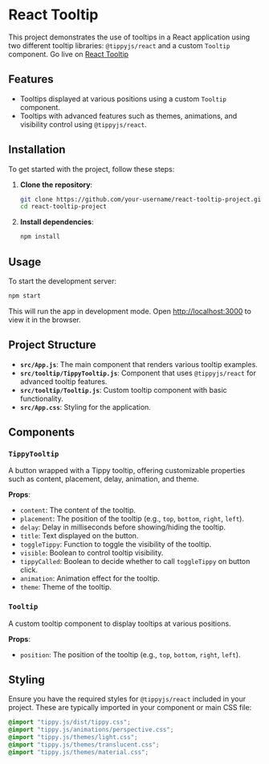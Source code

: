 # React Tooltip

This project demonstrates the use of tooltips in a React application using two different tooltip libraries: `@tippyjs/react` and a custom `Tooltip` component.
Go live on [React Tooltip](https://reacttoolip.netlify.app/)

## Features

- Tooltips displayed at various positions using a custom `Tooltip` component.
- Tooltips with advanced features such as themes, animations, and visibility control using `@tippyjs/react`.

## Installation

To get started with the project, follow these steps:

1. **Clone the repository**:
   ```sh
   git clone https://github.com/your-username/react-tooltip-project.git
   cd react-tooltip-project
   ```

2. **Install dependencies**:
   ```sh
   npm install
   ```

## Usage

To start the development server:

```sh
npm start
```

This will run the app in development mode. Open [http://localhost:3000](http://localhost:3000) to view it in the browser.

## Project Structure

- **`src/App.js`**: The main component that renders various tooltip examples.
- **`src/tooltip/TippyTooltip.js`**: Component that uses `@tippyjs/react` for advanced tooltip features.
- **`src/tooltip/Tooltip.js`**: Custom tooltip component with basic functionality.
- **`src/App.css`**: Styling for the application.

## Components

### `TippyTooltip`

A button wrapped with a Tippy tooltip, offering customizable properties such as content, placement, delay, animation, and theme.

**Props**:
- `content`: The content of the tooltip.
- `placement`: The position of the tooltip (e.g., `top`, `bottom`, `right`, `left`).
- `delay`: Delay in milliseconds before showing/hiding the tooltip.
- `title`: Text displayed on the button.
- `toggleTippy`: Function to toggle the visibility of the tooltip.
- `visible`: Boolean to control tooltip visibility.
- `tippyCalled`: Boolean to decide whether to call `toggleTippy` on button click.
- `animation`: Animation effect for the tooltip.
- `theme`: Theme of the tooltip.

### `Tooltip`

A custom tooltip component to display tooltips at various positions.

**Props**:
- `position`: The position of the tooltip (e.g., `top`, `bottom`, `right`, `left`).

## Styling

Ensure you have the required styles for `@tippyjs/react` included in your project. These are typically imported in your component or main CSS file:

```css
@import "tippy.js/dist/tippy.css";
@import "tippy.js/animations/perspective.css";
@import "tippy.js/themes/light.css";
@import "tippy.js/themes/translucent.css";
@import "tippy.js/themes/material.css";
```
